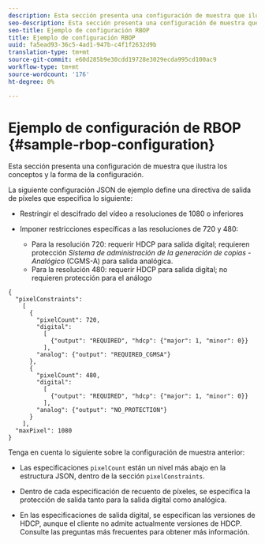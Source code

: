 ```yaml
---
description: Esta sección presenta una configuración de muestra que ilustra los conceptos y la forma de la configuración.
seo-description: Esta sección presenta una configuración de muestra que ilustra los conceptos y la forma de la configuración.
seo-title: Ejemplo de configuración RBOP
title: Ejemplo de configuración RBOP
uuid: fa5ead93-36c5-4ad1-947b-c4f1f2632d9b
translation-type: tm+mt
source-git-commit: e60d285b9e30cdd19728e3029ecda995cd100ac9
workflow-type: tm+mt
source-wordcount: '176'
ht-degree: 0%

---
```



# Ejemplo de configuración de RBOP {#sample-rbop-configuration}

Esta sección presenta una configuración de muestra que ilustra los conceptos y la forma de la configuración.

La siguiente configuración JSON de ejemplo define una directiva de salida de píxeles que especifica lo siguiente:

* Restringir el descifrado del vídeo a resoluciones de 1080 o inferiores
* Imponer restricciones específicas a las resoluciones de 720 y 480:

   * Para la resolución 720: requerir HDCP para salida digital; requieren protección *Sistema de administración de la generación de copias - Analógico* (CGMS-A) para salida analógica.
   * Para la resolución 480: requerir HDCP para salida digital; no requieren protección para el análogo

```
{ 
  "pixelConstraints":  
    [ 
      { 
        "pixelCount": 720, 
        "digital": 
          [ 
            {"output": "REQUIRED", "hdcp": {"major": 1, "minor": 0}} 
          ], 
        "analog": {"output": "REQUIRED_CGMSA"} 
      }, 
      { 
        "pixelCount": 480, 
        "digital":  
          [ 
            {"output": "REQUIRED", "hdcp": {"major": 1, "minor": 0}} 
          ], 
        "analog": {"output": "NO_PROTECTION"} 
      } 
    ], 
  "maxPixel": 1080 
}
```

Tenga en cuenta lo siguiente sobre la configuración de muestra anterior:

* Las especificaciones `pixelCount` están un nivel más abajo en la estructura JSON, dentro de la sección `pixelConstraints`.

* Dentro de cada especificación de recuento de píxeles, se especifica la protección de salida tanto para la salida digital como analógica.
* En las especificaciones de salida digital, se especifican las versiones de HDCP, aunque el cliente no admite actualmente versiones de HDCP. Consulte las preguntas más frecuentes para obtener más información.

